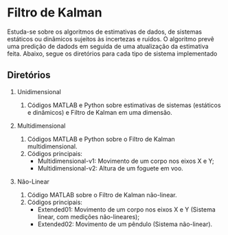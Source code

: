 # Filtro de Kalman
Estuda-se sobre os algoritmos de estimativas de dados, de sistemas estáticos ou dinâmicos sujeitos às incertezas e ruídos. O algoritmo prevê uma predição de dadods em seguida de uma atualização da estimativa feita. Abaixo, segue os diretórios para cada tipo de sistema implementado

## Diretórios
1. Unidimensional
   1. Códigos MATLAB e Python sobre estimativas de sistemas (estáticos e dinâmicos) e Filtro de Kalman em uma dimensão.

2. Multidimensional
   1. Códigos MATLAB e Python sobre o Filtro de Kalman multidimensional.
   2. Códigos principais:
      - Multidimensional-v1: Movimento de um corpo nos eixos X e Y;
      - Multidimensional-v2: Altura de um foguete em voo.

3. Não-Linear
   1. Código MATLAB sobre o Filtro de Kalman não-linear.
   2. Códigos principais:
      - Extended01: Movimento de um corpo nos eixos X e Y (Sistema linear, com medições não-lineares);
      - Extended02: Movimento de um pêndulo (Sistema não-linear).
   
